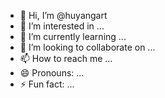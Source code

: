 - 👋 Hi, I’m @huyangart
- 👀 I’m interested in ...
- 🌱 I’m currently learning ...
- 💞️ I’m looking to collaborate on ...
- 📫 How to reach me ...
- 😄 Pronouns: ...
- ⚡ Fun fact: ...

<!--
**huyangart/huyangart** is a ✨ special ✨ repository because its `README.md` (this file) appears on your GitHub profile.
You can click the Preview link to take a look at your changes.
-->
